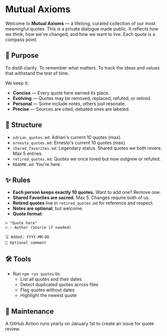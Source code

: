 # Mutual Axioms

Welcome to **Mutual Axioms** — a lifelong, curated collection of our most meaningful quotes. This is a private dialogue made public. It reflects how we think, how we've changed, and how we want to live. Each quote is a compass point.

## 🎯 Purpose

To distill clarity. To remember what matters. To track the ideas and values that withstand the test of time.

We keep it:
- **Concise** — Every quote here earned its place.
- **Evolving** — Quotes may be removed, replaced, refuted, or retired.
- **Personal** — Some include notes, others just resonate.
- **Precise** — Sources are cited, debated ones are labeled.

## 📂 Structure

- `adrian_quotes.md`: Adrian's current 10 quotes (max).
- `ernesto_quotes.md`: Ernesto's current 10 quotes (max).
- `shared_favorites.md`: Legendary status. Shared quotes we both revere. Max 5 entries.
- `retired_quotes.md`: Quotes we once loved but now outgrew or refuted.
- `README.md`: You're here.

## ✨ Rules

- **Each person keeps exactly 10 quotes.** Want to add one? Remove one.
- **Shared Favorites are sacred.** Max 5. Changes require both of us.
- **Retired quotes** live in `retired_quotes.md` for reference and respect.
- **Notes are optional**, but welcome.
- **Quote format**:

```
> "Quote here"
> — Author (Source if needed)

🗓️ Added: YYYY-MM-DD  
📝 Optional comment  
```

## 🛠️ Tools

- Run `npm run quotes` to:
  - List all quotes and their dates
  - Detect duplicated quotes across files
  - Flag quotes without dates
  - Highlight the newest quote

## 🔄 Maintenance

A GitHub Action runs yearly on January 1st to create an issue for quote review.


